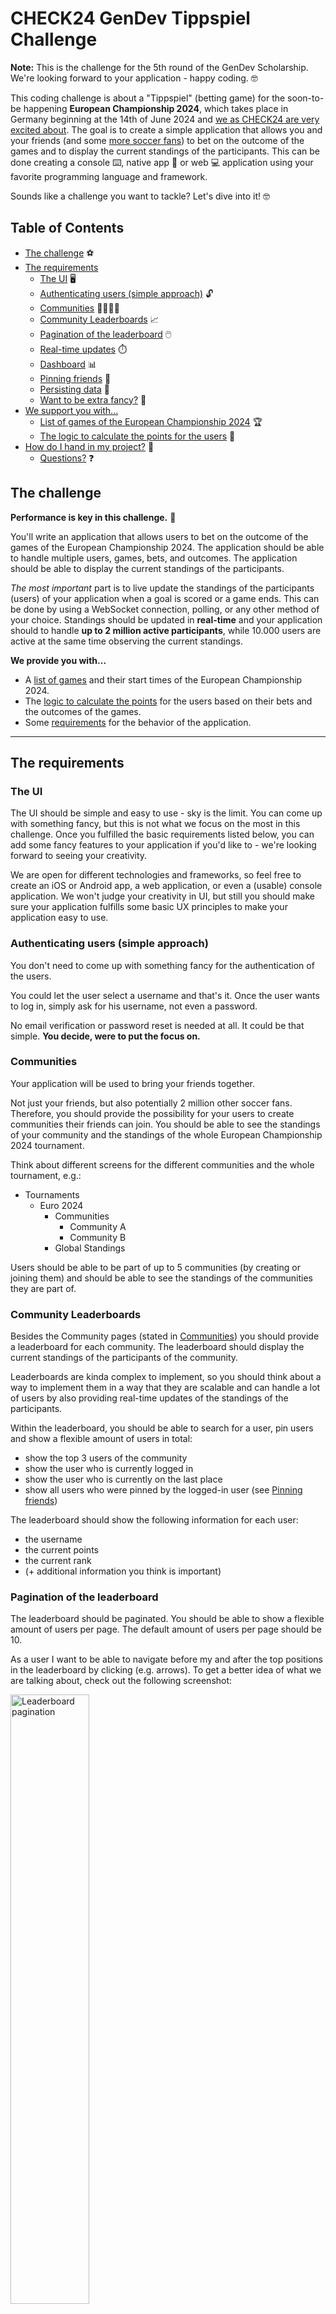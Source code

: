 # CHECK24 GenDev Tippspiel Challenge

**Note:** This is the challenge for the 5th round of the GenDev Scholarship. We're looking forward to your application - happy coding. 🤓

This coding challenge is about a "Tippspiel" (betting game) for the soon-to-be happening **European Championship 2024**, which takes place in Germany beginning at the 14th of June 2024 and [we as CHECK24 are very excited about](https://www.youtube.com/watch?v=7Xb9gPJjJM8). The goal is to create a simple application that allows you and your friends (and some [more soccer fans](#the-challenge)) to bet on the outcome of the games and to display the current standings of the participants. This can be done creating a console ⌨️, native app 📱 or web 💻 application using your favorite programming language and framework.

Sounds like a challenge you want to tackle? Let's dive into it! 🤓

## Table of Contents

- [The challenge](#the-challenge) ⚽️
- [The requirements](#the-requirements) 
  - [The UI](#the-ui) 🖥️
  - [Authenticating users (simple approach)](#authenticating-users-simple-approach) 🔓
  - [Communities](#communities) 🙋‍♀️🙋‍♂️
  - [Community Leaderboards](#community-leaderboards) 📈
  - [Pagination of the leaderboard](#pagination-of-the-leaderboard) 🖱️
  - [Real-time updates](#real-time-updates) ⏱️
  - [Dashboard](#dashboard) 📊
  - [Pinning friends](#pinning-friends) 📌
  - [Persisting data](#persisting-data) 💽
  - [Want to be extra fancy?](#want-to-be-extra-fancy) 💅
- [We support you with...](#we-support-you-with)
  - [List of games of the European Championship 2024](#list-of-games-of-the-european-championship-2024) 🏆
  - [The logic to calculate the points for the users](#the-logic-to-calculate-the-points-for-the-users) 🧮
- [How do I hand in my project?](#how-do-i-hand-in-my-project) 🚀
  - [Questions?](#questions) ❓

## The challenge

**Performance is key in this challenge.** 🚀

You'll write an application that allows users to bet on the outcome of the games of the European Championship 2024. The application should be able to handle multiple users, games, bets, and outcomes. The application should be able to display the current standings of the participants.

_The most important_ part is to live update the standings of the participants (users) of your application when a goal is scored or a game ends. This can be done by using a WebSocket connection, polling, or any other method of your choice. Standings should be updated in **real-time** and your application should to handle **up to 2 million active participants**, while 10.000 users are active at the same time observing the current standings.

**We provide you with...**

- A [list of games](#list-of-games-of-the-european-championship-2024) and their start times of the European Championship 2024.
- The [logic to calculate the points](#the-logic-to-calculate-the-points-for-the-users) for the users based on their bets and the outcomes of the games.
- Some [requirements](#the-requirements) for the behavior of the application.

---

## The requirements

### The UI

The UI should be simple and easy to use - sky is the limit. You can come up with something fancy, but this is not what we focus on the most in this challenge. Once you fulfilled the basic requirements listed below, you can add some fancy features to your application if you'd like to - we're looking forward to seeing your creativity.

We are open for different technologies and frameworks, so feel free to create an iOS or Android app, a web application, or even a (usable) console application. We won't judge your creativity in UI, but still you should make sure your application fulfills some basic UX principles to make your application easy to use.

### Authenticating users (simple approach)

You don't need to come up with something fancy for the authentication of the users.

You could let the user select a username and that's it.
Once the user wants to log in, simply ask for his username, not even a password.

No email verification or password reset is needed at all.
It could be that simple. **You decide, were to put the focus on.**

### Communities

Your application will be used to bring your friends together.

Not just your friends, but also potentially 2 million other soccer fans. Therefore, you should provide the possibility for your users to create communities their friends can join. You should be able to see the standings of your community and the standings of the whole European Championship 2024 tournament.

Think about different screens for the different communities and the whole tournament, e.g.:

- Tournaments
  - Euro 2024
    - Communities
      - Community A
      - Community B
    - Global Standings

Users should be able to be part of up to 5 communities (by creating or joining them) and should be able to see the standings of the communities they are part of.

### Community Leaderboards

Besides the Community pages (stated in [Communities](#communities)) you should provide a leaderboard for each community. The leaderboard should display the current standings of the participants of the community.

Leaderboards are kinda complex to implement, so you should think about a way to implement them in a way that they are scalable and can handle a lot of users by also providing real-time updates of the standings of the participants.

Within the leaderboard, you should be able to search for a user, pin users and show a flexible amount of users in total:

- show the top 3 users of the community
- show the user who is currently logged in
- show the user who is currently on the last place
- show all users who were pinned by the logged-in user (see [Pinning friends](#pinning-friends))

The leaderboard should show the following information for each user:
- the username
- the current points
- the current rank
- (+ additional information you think is important)

### Pagination of the leaderboard

The leaderboard should be paginated. You should be able to show a flexible amount of users per page. The default amount of users per page should be 10.

As a user I want to be able to navigate before my and after the top positions in the leaderboard by clicking (e.g. arrows). To get a better idea of what we are talking about, check out the following screenshot:

<img src="./assets/leaderboard-pagination.png" alt="Leaderboard pagination" width="50%"/>

On every click there should pop up additional 10 users on the specific positions. If there are no users on the next "page", the button should be hidden.

### Real-time updates

It's quite important to note that the European Championship 2024 is a big event and the application should be able to handle a lot of users. Users should have the feeling that your application can provide near-to-real-time updates of the standings.

Therefore, you should provide the possibility for you as an application "admin" to (manually) update the game results somehow without "restarting" the application or the need of changing the code of your application.

### Dashboard

Your application should provide a dashboard of the given European Championship 2024 tournament. The dashboard should display the current standings of the participants and the games that are currently being played or are about to start.

The dashboard should also show a sneak preview of the community leaderboards the user is part of plus the global leaderboard of the European Championship 2024 tournament.

This sneak preview consists of:
- the top 3 users of the community
- the user who is currently logged in
- the user who is currently before the logged-in user
- the user who is currently after the logged-in user
- the user who is currently on the last place

Which sums up to 7 users in total in these sneak preview leaderboards.

Make sure to think of these scenarios:
- the logged-in user can be part of the top 3 users of the community (no duplicates in the leaderboard)
- the logged-in user can be on the last place of the community (no duplicates in the leaderboard)

The following screenshot shows a possible sneak preview of the community leaderboards:

<img src="./assets/leaderboard-sneak-preview.png" alt="Leaderboard sneak preview" width="50%"/>

### Pinning friends

You might want to pin your friends within community leaderboards to see their current standings by clicking on their name within a leaderboard. There is no maximum pins per user per community.

By pinning friends of yours within a community leaderboard, you should be able to always see them in the leaderboard (see [Leaderboards](#community-leaderboards)).

### Persisting data

Make sure to persist the data of the users, the communities, the bets, and the games. You can use a database of your choice to persist the data.

### Want to be extra fancy?

[Display a delta of the current standings](./assets/leaderboard-pagination.png) of the participants in the leaderboard. This delta should be calculated based on the last update of the standings and the current standings of the participants.

---

## We support you with...

### List of games of the European Championship 2024

You will find the participants of the European Championship 2024 at the following URL: https://en.wikipedia.org/wiki/UEFA_Euro_2024#Qualified_teams
The last qualification games will be played in the end of March 2024, so the list of teams will be complete after that date.

The games of the European Championship 2024 for now are as follows (CSV format):

```csv
team_home_name;team_away_name;game_starts_at
Deutschland;Schottland;2024-06-14 19:00:00
Ungarn;Schweiz;2024-06-15 13:00:00
Spanien;Kroatien;2024-06-15 16:00:00
Italien;Albanien;2024-06-15 19:00:00
tbd;Niederlande;2024-06-16 13:00:00
Slowenien;Dänemark;2024-06-16 16:00:00
Serbien;England;2024-06-16 19:00:00
Rumänien;tbd;2024-06-17 13:00:00
Belgien;Slowakei;2024-06-17 16:00:00
Österreich;Frankreich;2024-06-17 19:00:00
Türkei;tbd;2024-06-18 16:00:00
Portugal;Tschechische Republik;2024-06-18 19:00:00
Kroatien;Albanien;2024-06-19 13:00:00
Deutschland;Ungarn;2024-06-19 16:00:00
Schottland;Schweiz;2024-06-19 19:00:00
Slowenien;Serbien;2024-06-20 13:00:00
Dänemark;England;2024-06-20 16:00:00
Spanien;Italien;2024-06-20 19:00:00
Slowakei;tbd;2024-06-21 13:00:00
tbd;Österreich;2024-06-21 16:00:00
Niederlande;Frankreich;2024-06-21 19:00:00
tbd;Tschechische Republik;2024-06-22 13:00:00
Türkei;Portugal;2024-06-22 16:00:00
Belgien;Rumänien;2024-06-22 19:00:00
Schottland;Ungarn;2024-06-23 19:00:00
Schweiz;Deutschland;2024-06-23 19:00:00
Albanien;Spanien;2024-06-24 19:00:00
Kroatien;Italien;2024-06-24 19:00:00
Niederlande;Österreich;2024-06-25 16:00:00
Frankreich;tbd;2024-06-25 16:00:00
England;Slowenien;2024-06-25 19:00:00
Dänemark;Serbien;2024-06-25 19:00:00
Slowakei;Rumänien;2024-06-26 16:00:00
tbd;Belgien;2024-06-26 16:00:00
tbd;Portugal;2024-06-26 19:00:00
Tschechische Republik;Türkei;2024-06-26 19:00:00
2A;2B;2024-06-29 16:00:00
1A;2C;2024-06-29 19:00:00
1C;3EDF;2024-06-30 16:00:00
1B;ADEF;2024-06-30 19:00:00
2D;2E;2024-07-01 16:00:00
1F;3ABC;2024-07-01 19:00:00
1E;ABCD;2024-07-02 16:00:00
1D;2F;2024-07-02 19:00:00
W39;W37;2024-07-05 16:00:00
W41;W42;2024-07-05 19:00:00
W40;W38;2024-07-06 16:00:00
W43;W44;2024-07-06 19:00:00
W45;W46;2024-07-09 19:00:00
W47;W48;2024-07-10 19:00:00
W49;W50;2024-07-14 19:00:00
```

### The logic to calculate the points for the users

The points for the users bets are calculated as follows:

**8 points for the exact result 🥳**

Let's say the game is "Deutschland" vs. "Schottland" and the user bets 3:1 for "Deutschland". The game ends 3:1 for "Deutschland". The user gets 8 points for the exact result.

**6 points for the correct goal difference if not a draw 👏**

Another example, the user bets 2:0 for "Deutschland" and the game ends 3:1 for "Deutschland". The user gets 6 points for the correct goal difference.

*Important*: this rule only applies for non-draws. If the user bets 2:2 and the game ends 3:3, the user should get 4 points.

**4 points for the correct tendency 🙂**

The user gets 4 points for the correct tendency if the user bets 2:1 for "Deutschland" and the game ends 3:1 for "Deutschland".

**0 points for everything else 🥲**

If the user bets 2:1 for "Deutschland" and the game ends 1:1, the user gets 0 points.
Also, if the user forgets to bet on a game, the user gets 0 points.

## How do I hand in my project?

Create a private GitHub repository and commit your code there. Provide READ permissions to messengerchallenge@check24.de then, so that we can see what you have been building. When you hand in your application for the scholarship on our scholarship website include the link to your GitHub repository.

What should be included:

- Your working code
- A toplevel README.md that explains your approach (including possible optimizations)
- We want to see your project in action: Run your project in your own environment and demonstrate it by using screen recording (there are plenty of tools that can support you with that). The recoding should show the required functionality. Feel free to add some commentary to it. Upload that video somewhere (e.g. YouTube or some other cloud and include a link to it in your README.md).

So, what else? Have fun! We're looking forward to hearing from you! 😎

<a href="https://check24-5th-gendev.vpetritz.net">Click here to start the challenge and access the datasets 🚀</a>

### Questions?
In case of any questions, contact messengerchallenge@check24.de.
